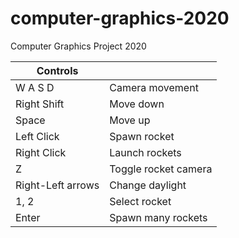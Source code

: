# computer-graphics-2020
Computer Graphics Project 2020

| Controls |   |
| -------- | - |
| W A S D | Camera movement |
| Right Shift | Move down |
| Space | Move up |
| Left Click | Spawn rocket |
| Right Click | Launch rockets |
| Z | Toggle rocket camera |
| Right-Left arrows | Change daylight |
| 1, 2 | Select rocket |
| Enter | Spawn many rockets |

